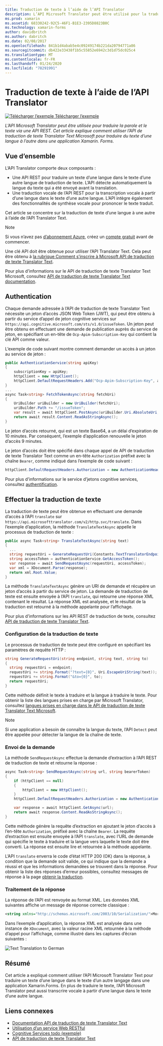 ```yaml
---
title: Traduction de texte à l’aide de l’API Translator
description: L’API Microsoft Translator peut être utilisé pour la traduction vocale et texte via une API REST. Cet article explique comment utiliser l’API Microsoft Translator Text pour traduire un texte d’une langue à l’autre dans une application Xamarin.Forms.
ms.prod: xamarin
ms.assetid: 68330242-92C5-46F1-B1E3-2395D8823B0C
ms.technology: xamarin-forms
author: davidbritch
ms.author: dabritch
ms.date: 02/08/2017
ms.openlocfilehash: 841b1d4abab5e4c09249174b221da20794771a86
ms.sourcegitcommit: db422e33438f1b5c55852e6942c3d1d75dc025c4
ms.translationtype: MT
ms.contentlocale: fr-FR
ms.lasthandoff: 01/24/2020
ms.locfileid: "78291991"
---
```

# <a name="text-translation-using-the-translator-api"></a>Traduction de texte à l’aide de l’API Translator

[![Télécharger l’exemple](~/media/shared/download.png) Télécharger l’exemple](https://docs.microsoft.com/samples/xamarin/xamarin-forms-samples/webservices-todocognitiveservices)

_L’API Microsoft Translator peut être utilisée pour traduire la parole et le texte via une API REST. Cet article explique comment utiliser l’API de traduction de texte Translator Text Microsoft pour traduire du texte d’une langue à l’autre dans une application Xamarin. Forms._

## <a name="overview"></a>Vue d’ensemble

L’API Translator comporte deux composants :

- Une API REST pour traduire un texte d’une langue dans le texte d’une autre langue de traduction de texte. L’API détecte automatiquement la langue du texte qui a été envoyé avant la translation.
- Une traduction vocale de l’API REST pour la transcription vocale à partir d’une langue dans le texte d’une autre langue. L’API intègre également des fonctionnalités de synthèse vocale pour prononcer le texte traduit.

Cet article se concentre sur la traduction de texte d’une langue à une autre à l’aide de l’API Translator Text.

> [!NOTE]
> Si vous n’avez pas [d’abonnement Azure](/azure/guides/developer/azure-developer-guide#understanding-accounts-subscriptions-and-billing), créez un [compte gratuit](https://aka.ms/azfree-docs-mobileapps) avant de commencer.

Une clé API doit être obtenue pour utiliser l’API Translator Text. Cela peut être obtenu à [la rubrique Comment s’inscrire à Microsoft API de traduction de texte Translator Text](/azure/cognitive-services/translator/translator-text-how-to-signup/).

Pour plus d’informations sur le API de traduction de texte Translator Text Microsoft, consultez [API de traduction de texte Translator Text documentation](/azure/cognitive-services/translator/).

## <a name="authentication"></a>Authentication

Chaque demande adressée à l’API de traduction de texte Translator Text nécessite un jeton d’accès JSON Web Token (JWT), qui peut être obtenu à partir du service d’appel de jeton cognitive services sur `https://api.cognitive.microsoft.com/sts/v1.0/issueToken`. Un jeton peut être obtenu en effectuant une demande de publication auprès du service de jeton, en spécifiant un en-tête de `Ocp-Apim-Subscription-Key` qui contient la clé API comme valeur.

L’exemple de code suivant montre comment demander un accès à un jeton au service de jeton :

```csharp
public AuthenticationService(string apiKey)
{
    subscriptionKey = apiKey;
    httpClient = new HttpClient();
    httpClient.DefaultRequestHeaders.Add("Ocp-Apim-Subscription-Key", apiKey);
}
...
async Task<string> FetchTokenAsync(string fetchUri)
{
    UriBuilder uriBuilder = new UriBuilder(fetchUri);
    uriBuilder.Path += "/issueToken";
    var result = await httpClient.PostAsync(uriBuilder.Uri.AbsoluteUri, null);
    return await result.Content.ReadAsStringAsync();
}
```

Le jeton d’accès retourné, qui est un texte Base64, a un délai d’expiration de 10 minutes. Par conséquent, l’exemple d’application renouvelle le jeton d’accès 9 minutes.

Le jeton d’accès doit être spécifié dans chaque appel de API de traduction de texte Translator Text comme un en-tête `Authorization` préfixé avec la chaîne `Bearer`, comme indiqué dans l’exemple de code suivant :

```csharp
httpClient.DefaultRequestHeaders.Authorization = new AuthenticationHeaderValue("Bearer", bearerToken);
```

Pour plus d’informations sur le service d’jetons cognitive services, consultez [authentification](/azure/cognitive-services/translator/reference/v3-0-reference#authentication).

## <a name="performing-text-translation"></a>Effectuer la traduction de texte

La traduction de texte peut être obtenue en effectuant une demande d’accès à l’API `translate` sur `https://api.microsofttranslator.com/v2/http.svc/translate`. Dans l’exemple d’application, la méthode `TranslateTextAsync` appelle le processus de traduction de texte :

```csharp
public async Task<string> TranslateTextAsync(string text)
{
  ...
  string requestUri = GenerateRequestUri(Constants.TextTranslatorEndpoint, text, "en", "de");
  string accessToken = authenticationService.GetAccessToken();
  var response = await SendRequestAsync(requestUri, accessToken);
  var xml = XDocument.Parse(response);
  return xml.Root.Value;
}
```

La méthode `TranslateTextAsync` génère un URI de demande et récupère un jeton d’accès à partir du service de jeton. La demande de traduction de texte est ensuite envoyée à l’API `translate`, qui retourne une réponse XML contenant le résultat. La réponse XML est analysée, et le résultat de la traduction est retourné à la méthode appelante pour l’affichage.

Pour plus d’informations sur les API REST de traduction de texte, consultez [API de traduction de texte Translator Text](/azure/cognitive-services/translator/reference/v3-0-reference).

### <a name="configuring-text-translation"></a>Configuration de la traduction de texte

Le processus de traduction de texte peut être configuré en spécifiant les paramètres de requête HTTP :

```csharp
string GenerateRequestUri(string endpoint, string text, string to)
{
  string requestUri = endpoint;
  requestUri += string.Format("?text={0}", Uri.EscapeUriString(text));
  requestUri += string.Format("&to={0}", to);
  return requestUri;
}
```

Cette méthode définit le texte à traduire et la langue à traduire le texte. Pour obtenir la liste des langues prises en charge par Microsoft Translator, consultez [langues prises en charge dans le API de traduction de texte Translator Text Microsoft](/azure/cognitive-services/translator/languages/).

> [!NOTE]
> Si une application a besoin de connaître la langue du texte, l’API `Detect` peut être appelée pour détecter la langue de la chaîne de texte.

### <a name="sending-the-request"></a>Envoi de la demande

La méthode `SendRequestAsync` effectue la demande d’extraction à l’API REST de traduction de texte et retourne la réponse :

```csharp
async Task<string> SendRequestAsync(string url, string bearerToken)
{
    if (httpClient == null)
    {
        httpClient = new HttpClient();
    }
    httpClient.DefaultRequestHeaders.Authorization = new AuthenticationHeaderValue("Bearer", bearerToken);

    var response = await httpClient.GetAsync(url);
    return await response.Content.ReadAsStringAsync();
}
```

Cette méthode génère la requête d’extraction en ajoutant le jeton d’accès à l’en-tête `Authorization`, préfixé avec la chaîne `Bearer`. La requête d’extraction est ensuite envoyée à l’API `translate`, avec l’URL de demande qui spécifie le texte à traduire et la langue vers laquelle le texte doit être converti. La réponse est ensuite lire et retournée à la méthode appelante.

L’API `translate` enverra le code d’état HTTP 200 (OK) dans la réponse, à condition que la demande soit valide, ce qui indique que la demande a réussi et que les informations demandées se trouvent dans la réponse. Pour obtenir la liste des réponses d’erreur possibles, consultez messages de réponse à la page [obtenir la traduction](/azure/cognitive-services/translator/reference/v3-0-translate).

### <a name="processing-the-response"></a>Traitement de la réponse

La réponse de l’API est renvoyée au format XML. Les données XML suivantes affiche un message de réponse correcte classique :

```xml
<string xmlns="http://schemas.microsoft.com/2003/10/Serialization/">Morgen kaufen gehen ein</string>
```

Dans l’exemple d’application, la réponse XML est analysée dans une instance de `XDocument`, avec la valeur racine XML retournée à la méthode d’appel pour l’affichage, comme illustré dans les captures d’écran suivantes :

![](text-translation-images/text-translation.png "Text Translation to German")

## <a name="summary"></a>Résumé

Cet article a expliqué comment utiliser l’API Microsoft Translator Text pour traduire un texte d’une langue dans le texte d’un autre langage dans une application Xamarin.Forms. En plus de traduire le texte, l’API Microsoft Translator peut aussi transcrire vocale à partir d’une langue dans le texte d’une autre langue.

## <a name="related-links"></a>Liens connexes

- [Documentation API de traduction de texte Translator Text](/azure/cognitive-services/translator/)
- [Utilisation d’un service Web RESTful](~/xamarin-forms/data-cloud/web-services/rest.md)
- [Cognitive Services todo (exemple)](https://docs.microsoft.com/samples/xamarin/xamarin-forms-samples/webservices-todocognitiveservices)
- [API de traduction de texte Translator Text](/azure/cognitive-services/translator/reference/v3-0-reference)
